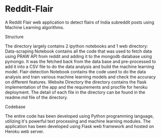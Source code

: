 # Reddit-Flair
A Reddit Flair web application to detect flairs of India subreddit posts using Machine Learning algorithms.

Structure

The directory largely contains 2 ipython notebooks and 1 web directory:
Data-scraping Notebook contains all the code that was used to fetch data using PRAW API from reddit and adding it to the mongodb database using pymongo. It was the fetched back from the data base and pre-processed to add it into a CSV file to do the data analysis and build the machine learning model.
Flair-detection Notebook contains the code used to do the data analysis and train various machine learning models and check the accuracy on different features.
Website Directory the directory contains the flask implementation of the app and the requirements and procfile for heroku deployment. The detail of each file in the directory can be found in the readme.md file of the directory.

Codebase

The entire code has been developed using Python programming language, utilizing it's powerful text processing and machine learning modules. The application has been developed using Flask web framework and hosted on Heroku web server.
